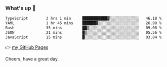 ### What's up 👋

<!--START_SECTION:waka-->

```txt
TypeScript        3 hrs 1 min     ███████████▓░░░░░░░░░░░░░   46.18 %
YAML              1 hr 45 mins    ██████▓░░░░░░░░░░░░░░░░░░   26.98 %
Bash              35 mins         ██▒░░░░░░░░░░░░░░░░░░░░░░   09.08 %
JSON              21 mins         █▒░░░░░░░░░░░░░░░░░░░░░░░   05.56 %
JavaScript        15 mins         █░░░░░░░░░░░░░░░░░░░░░░░░   03.84 %
```

<!--END_SECTION:waka-->

👉 [my GitHub Pages](https://ykzhukian.github.io)

Cheers, have a great day.

